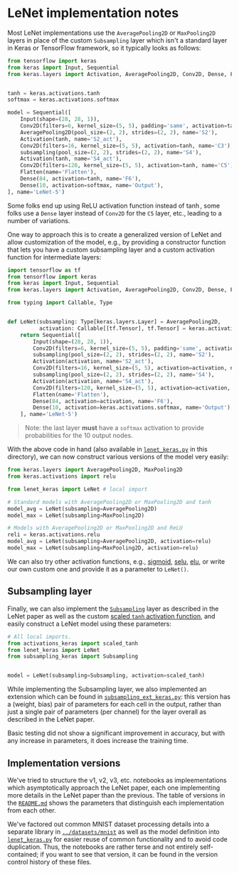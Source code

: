 # LeNet implementation notes

Most LeNet implementations use the `AveragePooling2D` or `MaxPooling2D` layers
in place of the custom `Subsampling` layer which isn't a standard layer in Keras
or TensorFlow framework, so it typically looks as follows:

```python
from tensorflow import keras
from keras import Input, Sequential
from keras.layers import Activation, AveragePooling2D, Conv2D, Dense, Flatten


tanh = keras.activations.tanh
softmax = keras.activations.softmax

model = Sequential([
    Input(shape=(28, 28, 1)),
    Conv2D(filters=6, kernel_size=(5, 5), padding='same', activation=tanh, name='C1'),
    AveragePooling2D(pool_size=(2, 2), strides=(2, 2), name='S2'),
    Activation(tanh, name='S2_act'),
    Conv2D(filters=16, kernel_size=(5, 5), activation=tanh, name='C3'),
    subsampling(pool_size=(2, 2), strides=(2, 2), name='S4'),
    Activation(tanh, name='S4_act'),
    Conv2D(filters=120, kernel_size=(5, 5), activation=tanh, name='C5'),
    Flatten(name='Flatten'),
    Dense(84, activation=tanh, name='F6'),
    Dense(10, activation=softmax, name='Output'),
], name='LeNet-5')
```

Some folks end up using ReLU activation function instead of $\tanh$, some folks
use a `Dense` layer instead of `Conv2D` for the `C5` layer, etc., leading to a
number of variations.

One way to approach this is to create a generalized version of LeNet and allow
customization of the model, e.g., by providing a constructor function that lets
you have a custom subsampling layer and a custom activation function for
intermediate layers:

```python
import tensorflow as tf
from tensorflow import keras
from keras import Input, Sequential
from keras.layers import Activation, AveragePooling2D, Conv2D, Dense, Flatten, Layer, MaxPooling2D

from typing import Callable, Type


def LeNet(subsampling: Type[keras.layers.Layer] = AveragePooling2D,
          activation: Callable[[tf.Tensor], tf.Tensor] = keras.activations.tanh) -> Sequential:
    return Sequential([
        Input(shape=(28, 28, 1)),
        Conv2D(filters=6, kernel_size=(5, 5), padding='same', activation=activation, name='C1'),
        subsampling(pool_size=(2, 2), strides=(2, 2), name='S2'),
        Activation(activation, name='S2_act'),
        Conv2D(filters=16, kernel_size=(5, 5), activation=activation, name='C3'),
        subsampling(pool_size=(2, 2), strides=(2, 2), name='S4'),
        Activation(activation, name='S4_act'),
        Conv2D(filters=120, kernel_size=(5, 5), activation=activation, name='C5'),
        Flatten(name='Flatten'),
        Dense(84, activation=activation, name='F6'),
        Dense(10, activation=keras.activations.softmax, name='Output'),
    ], name='LeNet-5')
```

> Note: the last layer **must** have a `softmax` activation to provide
> probabilities for the 10 output nodes.

With the above code in hand (also available in
[`lenet_keras.py`](lenet_keras.py) in this directory), we can now construct
various versions of the model very easily:

```python
from keras.layers import AveragePooling2D, MaxPooling2D
from keras.activations import relu

from lenet_keras import LeNet # local import

# Standard models with AveragePooling2D or MaxPooling2D and tanh
model_avg = LeNet(subsampling=AveragePooling2D)
model_max = LeNet(subsampling=MaxPooling2D)

# Models with AveragePooling2D or MaxPooling2D and ReLU
reli = keras.activations.relu
model_avg = LeNet(subsampling=AveragePooling2D, activation=relu)
model_max = LeNet(subsampling=MaxPooling2D, activation=relu)
```

We can also try other activation functions, e.g., [sigmoid][sigmoid-fn],
[selu][selu-fn], [elu][elu-fn], or write our own custom one and provide it as a
parameter to `LeNet()`.

## Subsampling layer

Finally, we can also implement the [`Subsampling`](subsampling_keras.py) layer as
described in the LeNet paper as well as the custom [scaled `tanh` activation
function](activations_keras.py), and easily construct a LeNet model using these
parameters:

```python
# All local imports.
from activations_keras import scaled_tanh
from lenet_keras import LeNet
from subsampling_keras import Subsampling


model = LeNet(subsampling=Subsampling, activation=scaled_tanh)
```

While implementing the Subsampling layer, we also implemented an extension which
can be found in [`subsampling_ext_keras.py`](subsampling_ext_keras.py): this
version has a (weight, bias) pair of parameters for each cell in the output,
rather than just a single pair of parameters (per channel) for the layer overall
as described in the LeNet paper.

Basic testing did not show a significant improvement in accuracy, but with any
increase in parameters, it does increase the training time.

## Implementation versions

We've tried to structure the v1, v2, v3, etc. notebooks as impleementations
which asymptotically approach the LeNet paper, each one implementing more
details in the LeNet paper than the previous. The table of versions in the
[`README.md`](README.md) shows the parameters that distinguish each
implementation from each other.

We've factored out common MNIST dataset processing details into a separate
library in [`../datasets/mnist`](../datasets/mnist) as well as the model
definition into [`lenet_keras.py`](lenet_keras.py) for easier reuse of common
functionality and to avoid code duplication. Thus, the notebooks are rather
terse and not entirely self-contained; if you want to see that version, it can
be found in the version control history of these files.


[sigmoid-fn]: https://keras.io/api/layers/activations/#sigmoid-function
[selu-fn]: https://keras.io/api/layers/activations/#selu-function
[elu-fn]: https://keras.io/api/layers/activations/#elu-function
